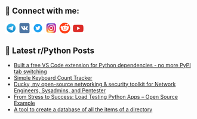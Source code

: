 ## 🔎 Connect with me:
[<img src="https://github.com/bullbesh/bullbesh/blob/main/images/Telegram.png" width="32" height="32" />](https://t.me/bullbesh)
[<img src="https://github.com/bullbesh/bullbesh/blob/main/images/VK.png" width="32" height="32" />](https://vk.com/bullbesh)
[<img src="https://github.com/bullbesh/bullbesh/blob/main/images/Twitter.png" width="32" height="32" />](https://twitter.com/bullbesh1)
[<img src="https://github.com/bullbesh/bullbesh/blob/main/images/Instagram.png" width="32" height="32" />](https://www.instagram.com/bullbesh)
[<img src="https://github.com/bullbesh/bullbesh/blob/main/images/Reddit.png" width="32" height="32" />](https://www.reddit.com/user/bullbesh)
[<img src="https://github.com/bullbesh/bullbesh/blob/main/images/YouTube.png" width="32" height="32" />](https://www.youtube.com/channel/UCtfjRs6uzgq5mfm8S06WTcg)

## 📕 Latest r/Python Posts
<!-- BLOG-POST-LIST:START -->
- [Built a free VS Code extension for Python dependencies - no more PyPI tab switching](https://www.reddit.com/r/Python/comments/1na9od6/built_a_free_vs_code_extension_for_python/)
- [Simple Keyboard Count Tracker](https://www.reddit.com/r/Python/comments/1na6xqg/simple_keyboard_count_tracker/)
- [Ducky, my open-source networking &amp; security toolkit for Network Engineers, Sysadmins, and Pentester](https://www.reddit.com/r/Python/comments/1na61l2/ducky_my_opensource_networking_security_toolkit/)
- [From Stress to Success: Load Testing Python Apps – Open Source Example](https://www.reddit.com/r/Python/comments/1na5fk2/from_stress_to_success_load_testing_python_apps/)
- [A tool to create a database of all the items of a directory](https://www.reddit.com/r/Python/comments/1na5fiq/a_tool_to_create_a_database_of_all_the_items_of_a/)
<!-- BLOG-POST-LIST:END -->
